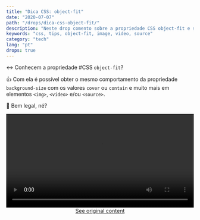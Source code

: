 ```yaml
---
title: "Dica CSS: object-fit"
date: "2020-07-07"
path: "/drops/dica-css-object-fit/"
description: "Neste drop comento sobre a propriedade CSS object-fit e seu comportamento."
keywords: "css, tips, object-fit, image, video, source"
category: "tech"
lang: "pt"
drops: true
---
```


<div class="drop">

↔️ Conhecem a propriedade #CSS `object-fit`?

👍 Com ela é possível obter o mesmo comportamento da propriedade `background-size` com os valores `cover` ou `contain` e muito mais em elementos `<img>`, `<video>` e/ou `<source>`.

🌸 Bem legal, né?

<div class="default_mb">
<video class="post-video" style="min-height: auto; margin-bottom: 0;" src="https://video.twimg.com/ext_tw_video/1280468354235609088/pu/vid/510x720/AcJ0i0uSBsNlEdDZ.mp4?tag=10" width="100%" controls autoplay loop playsinline></video>
</div>

<center class="center-original-content">
<a href="https://twitter.com/i/status/1280468369393754112" target="_blank" rel="noopener noreferrer">See original content</a>
</center>

</div>
